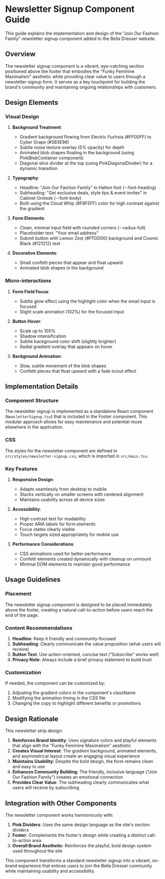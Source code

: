 # Newsletter Signup Component Guide

This guide explains the implementation and design of the "Join Our Fashion Family" newsletter signup component added to the Bella Dresser website.

## Overview

The newsletter signup component is a vibrant, eye-catching section positioned above the footer that embodies the "Funky Feminine Maximalism" aesthetic while providing clear value to users through a newsletter signup form. It serves as a key touchpoint for building the brand's community and maintaining ongoing relationships with customers.

## Design Elements

### Visual Design

1. **Background Treatment**:
   - Gradient background flowing from Electric Fuchsia (#FF00FF) to Cyber Grape (#5B3E96)
   - Subtle noise texture overlay (5% opacity) for depth
   - Animated blob shapes floating in the background (using PinkBlobContainer component)
   - Diagonal slice divider at the top (using PinkDiagonalDivider) for a dynamic transition

2. **Typography**:
   - Headline: "Join Our Fashion Family" in Hatton font (--font-heading)
   - Subheading: "Get exclusive deals, style tips & event invites" in Cabinet Grotesk (--font-body)
   - Both using the Cloud Whip (#F8F5FF) color for high contrast against the gradient

3. **Form Elements**:
   - Clean, minimal input field with rounded corners (--radius-full)
   - Placeholder text: "Your email address"
   - Submit button with Lemon Zest (#FFDD00) background and Cosmic Black (#121212) text

4. **Decorative Elements**:
   - Small confetti pieces that appear and float upward
   - Animated blob shapes in the background

### Micro-interactions

1. **Form Field Focus**: 
   - Subtle glow effect using the highlight color when the email input is focused
   - Slight scale animation (102%) for the focused input

2. **Button Hover**: 
   - Scale up to 105%
   - Shadow intensification
   - Subtle background color shift (slightly brighter)
   - Radial gradient overlay that appears on hover

3. **Background Animation**:
   - Slow, subtle movement of the blob shapes
   - Confetti pieces that float upward with a fade in/out effect

## Implementation Details

### Component Structure

The newsletter signup is implemented as a standalone React component (`NewsletterSignup.tsx`) that is included in the Footer component. This modular approach allows for easy maintenance and potential reuse elsewhere in the application.

### CSS

The styles for the newsletter component are defined in `src/styles/newsletter-signup.css`, which is imported in `src/main.tsx`.

### Key Features

1. **Responsive Design**:
   - Adapts seamlessly from desktop to mobile
   - Stacks vertically on smaller screens with centered alignment
   - Maintains usability across all device sizes

2. **Accessibility**:
   - High contrast text for readability
   - Proper ARIA labels for form elements
   - Focus states clearly visible
   - Touch targets sized appropriately for mobile use

3. **Performance Considerations**:
   - CSS animations used for better performance
   - Confetti elements created dynamically with cleanup on unmount
   - Minimal DOM elements to maintain good performance

## Usage Guidelines

### Placement

The newsletter signup component is designed to be placed immediately above the footer, creating a natural call-to-action before users reach the end of the page.

### Content Recommendations

1. **Headline**: Keep it friendly and community-focused
2. **Subheading**: Clearly communicate the value proposition (what users will receive)
3. **Button Text**: Use action-oriented, concise text ("Subscribe" works well)
4. **Privacy Note**: Always include a brief privacy statement to build trust

### Customization

If needed, the component can be customized by:

1. Adjusting the gradient colors in the component's className
2. Modifying the animation timing in the CSS file
3. Changing the copy to highlight different benefits or promotions

## Design Rationale

This newsletter strip design:

1. **Reinforces Brand Identity**: Uses signature colors and playful elements that align with the "Funky Feminine Maximalism" aesthetic
2. **Creates Visual Interest**: The gradient background, animated elements, and asymmetrical layout create an engaging visual experience
3. **Maintains Usability**: Despite the bold design, the form remains clean and easy to use
4. **Enhances Community Building**: The friendly, inclusive language ("Join Our Fashion Family") creates an emotional connection
5. **Provides Clear Value**: The subheading clearly communicates what users will receive by subscribing

## Integration with Other Components

The newsletter component works harmoniously with:

1. **Pink Dividers**: Uses the same design language as the site's section dividers
2. **Footer**: Complements the footer's design while creating a distinct call-to-action area
3. **Overall Brand Aesthetic**: Reinforces the playful, bold design system used throughout the site

This component transforms a standard newsletter signup into a vibrant, on-brand experience that entices users to join the Bella Dresser community while maintaining usability and accessibility.